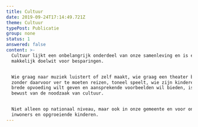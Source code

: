 ```yaml
---
title: Cultuur
date: 2019-09-24T17:14:49.721Z
theme: Cultuur
typePost: Publicatie
group: none
status: 1
answered: false
content: >-
  Cultuur lijkt een onbelangrijk onderdeel van onze samenleving en is een
  makkelijk doelwit voor besparingen. 


  Wie graag naar muziek luistert of zelf maakt, wie graag een theater bezoekt
  zonder daarvoor ver te moeten reizen, toneel speelt, wie zijn kinderen een
  brede opvoeding wilt geven en aansprekende voorbeelden wil bieden, is zich
  bewust van de noodzaak van cultuur. 


  Niet alleen op nationaal niveau, maar ook in onze gemeente en voor onze eigen
  inwoners en opgroeiende kinderen.
---
```


